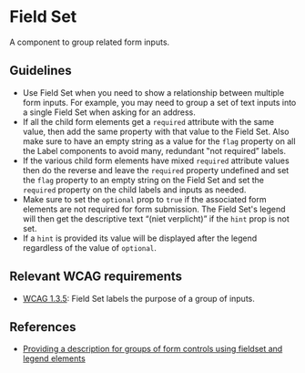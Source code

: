 <!-- @license CC0-1.0 -->

# Field Set

A component to group related form inputs.

## Guidelines

- Use Field Set when you need to show a relationship between multiple form inputs. For example, you may need to group a set of text inputs into a single Field Set when asking for an address.
- If all the child form elements get a `required` attribute with the same value, then add the same property with that value to the Field Set. Also make sure to have an empty string as a value for the `flag` property on all the Label components to avoid many, redundant ‟not required” labels.
- If the various child form elements have mixed `required` attribute values then do the reverse and leave the `required` property undefined and set the `flag` property to an empty string on the Field Set and set the `required` property on the child labels and inputs as needed.
- Make sure to set the `optional` prop to `true` if the associated form elements are not required for form submission. The Field Set's legend will then get the descriptive text “(niet verplicht)” if the `hint` prop is not set.
- If a `hint` is provided its value will be displayed after the legend regardless of the value of `optional`.

## Relevant WCAG requirements

- [WCAG 1.3.5](https://www.w3.org/WAI/WCAG22/Understanding/identify-input-purpose.html): Field Set labels the purpose of a group of inputs.

## References

- [Providing a description for groups of form controls using fieldset and legend elements](https://www.w3.org/WAI/WCAG22/Techniques/html/H71)
